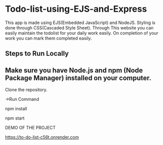 # Todo-list-using-EJS-and-Express

This app is made using EJS(Embedded JavaScript) and NodeJS. Styling is done through CSS(Cascaded Style Sheet). 
Through This website you can easily maintain the todolist for your daily work easily. On completion of your work you can mark them completed easily. 

 ## Steps to Run Locally
 
##  Make sure you have Node.js and npm (Node Package Manager) installed on your computer. 


 Clone the repository.

->Run Command 

   npm install 

   npm start  
   
DEMO OF THE PROJECT

https://to-do-list-c56t.onrender.com

